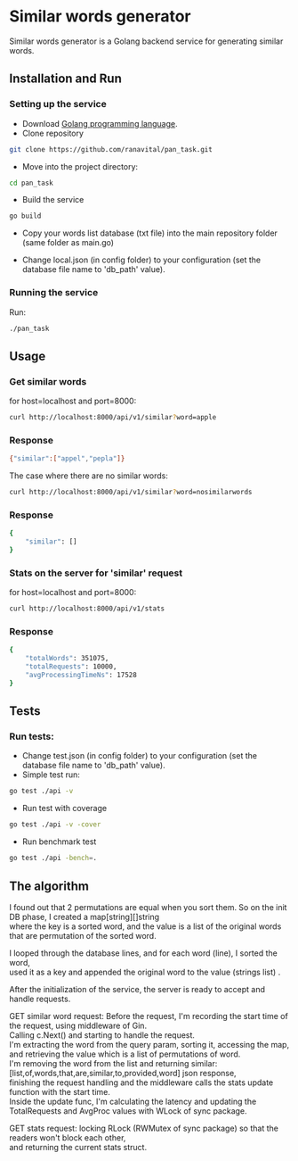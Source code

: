 # Similar words generator

Similar words generator is a Golang backend service for generating similar words.

## Installation and Run
### Setting up the service
* Download [Golang programming language](https://go.dev/doc/install).
* Clone repository
```bash
git clone https://github.com/ranavital/pan_task.git
```

* Move into the project directory:
```bash
cd pan_task
```

* Build the service
```bash
go build
```

* Copy your words list database (txt file) into the main repository folder (same folder as main.go)

* Change local.json (in config folder) to your configuration (set the database file name to 'db_path' value).


### Running the service
Run:
```bash
./pan_task
```


## Usage
### Get similar words
for host=localhost and port=8000:
```bash
curl http://localhost:8000/api/v1/similar?word=apple
```
### Response
```bash
{"similar":["appel","pepla"]}
```
The case where there are no similar words:
```bash
curl http://localhost:8000/api/v1/similar?word=nosimilarwords
```
### Response
```bash
{
    "similar": []
}
```
### Stats on the server for 'similar' request
for host=localhost and port=8000:
```bash
curl http://localhost:8000/api/v1/stats
```
### Response
```bash
{
    "totalWords": 351075,
    "totalRequests": 10000,
    "avgProcessingTimeNs": 17528
}
```

## Tests
### Run tests:
* Change test.json (in config folder) to your configuration (set the database file name to 'db_path' value).
* Simple test run:
```bash
go test ./api -v
```
* Run test with coverage
```bash
go test ./api -v -cover
```
* Run benchmark test
```bash
go test ./api -bench=.
```

## The algorithm
I found out that 2 permutations are equal when you sort them. So on the init DB phase, I created a map[string][]string  
where the key is a sorted word, and the value is a list of the original words that are permutation of the sorted word.

I looped through the database lines, and for each word (line), I sorted the word,  
used it as a key and appended the original word to the value (strings list)
.  

After the initialization of the service, the server is ready to accept and handle requests.

GET similar word request: Before the request, I'm recording the start time of the request, using middleware of Gin.  
Calling c.Next() and starting to handle the request.  
I'm extracting the word from the query param, sorting it, accessing the map, and retrieving the value which is a list of permutations of word.  
I'm removing the word from the list and returning similar:[list,of,words,that,are,similar,to,provided,word] json response,  
finishing the request handling and the middleware calls the stats update function with the start time.  
Inside the update func, I'm calculating the latency and updating the TotalRequests and AvgProc values with WLock of sync package.

GET stats request: locking RLock (RWMutex of sync package) so that the readers won't block each other,  
and returning the current stats struct.